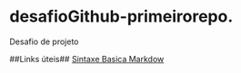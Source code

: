 # desafioGithub-primeirorepo.
Desafio de projeto


##Links  úteis##
[Sintaxe Basica Markdow](https://www.markdownguide.org/)
